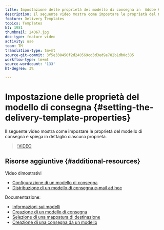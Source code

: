 ```yaml
---
title: Impostazione delle proprietà del modello di consegna in  Adobe Campaign Classic
description: Il seguente video mostra come impostare le proprietà del modello di consegna in  Adobe Campaign Classic e spiega in dettaglio ciascuna proprietà.
feature: Delivery Templates
topics: Templates
kt: 1981
thumbnail: 24067.jpg
doc-type: feature video
activity: use
team: TM
translation-type: tm+mt
source-git-commit: 3f5e338450f2d240569cd3d3ed9e782b1db0c385
workflow-type: tm+mt
source-wordcount: '133'
ht-degree: 3%

---
```



# Impostazione delle proprietà del modello di consegna {#setting-the-delivery-template-properties}

Il seguente video mostra come impostare le proprietà del modello di consegna e spiega in dettaglio ciascuna proprietà.

>[!VIDEO](https://video.tv.adobe.com/v/24067?quality=12)

## Risorse aggiuntive {#additional-resources}

Video dimostrativi

* [Configurazione di un modello di consegna](/help/acc/sending-messages/using-delivery-templates/configuring-a-delivery-template.md)
* [Distribuzione di un modello di consegna e-mail ad hoc](/help/acc/sending-messages/using-delivery-templates/deploying-ad-hoc-email-delivery-template.md)

Documentazione:

* [Informazioni sui modelli](https://docs.campaign.adobe.com/doc/AC/en/DLV_Using_delivery_templates_About_templates.html)
* [Creazione di un modello di consegna](https://docs.campaign.adobe.com/doc/AC/en/DLV_Using_delivery_templates_Creating_a_delivery_template.html)
* [Selezione di una mappatura di destinazione](https://docs.campaign.adobe.com/doc/AC/en/DLV_Using_delivery_templates_Selecting_a_target_mapping.html)
* [Creazione di una consegna da un modello](https://docs.campaign.adobe.com/doc/AC/en/DLV_Using_delivery_templates_Creating_a_delivery_from_a_template.html)
